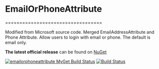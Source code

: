 # EmailOrPhoneAttribute
==================================

Modified from Microsoft source code. Merged EmailAddressAttribute and Phone Attribute. Allow users to login with email or phone. The default is email only.

**The latest official release** can be found on [NuGet](https://www.nuget.org/packages/Ezfx.DataAnnotations.EmailOrPhoneAttribute)

[![emailorphoneattribute MyGet Build Status](https://www.myget.org/BuildSource/Badge/emailorphoneattribute?identifier=4fb9716f-a7c5-4014-b0d5-abea311b920d)](https://www.myget.org/)
[![Build Status](https://travis-ci.org/juwikuang/EmailOrPhoneAttribute.svg?branch=master)](https://travis-ci.org/juwikuang/EmailOrPhoneAttribute)
